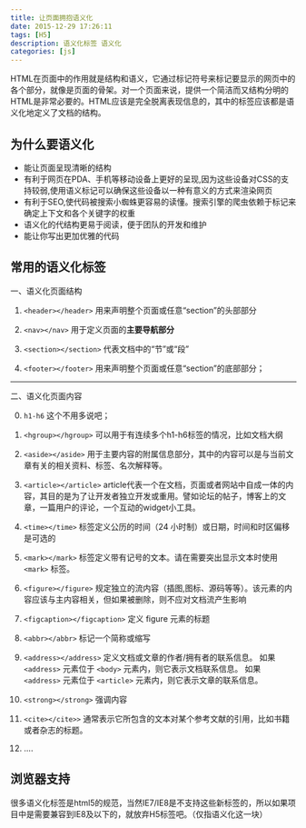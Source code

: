 ```yaml
---
title: 让页面拥抱语义化
date: 2015-12-29 17:26:11
tags: [H5]
description: 语义化标签 语义化
categories: [js]
---
```


HTML在页面中的作用就是结构和语义，它通过标记符号来标记要显示的网页中的各个部分，就像是页面的骨架。对一个页面来说，提供一个简洁而又结构分明的HTML是非常必要的。HTML应该是完全脱离表现信息的，其中的标签应该都是语义化地定义了文档的结构。

<!-- more -->

## 为什么要语义化

+ 能让页面呈现清晰的结构
+ 有利于网页在PDA、手机等移动设备上更好的呈现,因为这些设备对CSS的支持较弱,使用语义标记可以确保这些设备以一种有意义的方式来渲染网页
+ 有利于SEO,使代码被搜索小蜘蛛更容易的读懂。搜索引擎的爬虫依赖于标记来确定上下文和各个关键字的权重
+ 语义化的代结构更易于阅读，便于团队的开发和维护
+ 能让你写出更加优雅的代码


## 常用的语义化标签

一、语义化页面结构
1. `<header></header>`
用来声明整个页面或任意“section”的头部部分

2. `<nav></nav>`
用于定义页面的**主要导航部分**

3. `<section></section>`
代表文档中的“节”或“段”

4. `<footer></footer>`
用来声明整个页面或任意“section”的底部部分；

---

二、语义化页面内容

0. `h1-h6`
这个不用多说吧；

1. `<hgroup></hgroup>`
可以用于有连续多个h1-h6标签的情况，比如文档大纲

2. `<aside></aside>`
用于主要内容的附属信息部分，其中的内容可以是与当前文章有关的相关资料、标签、名次解释等。

3. `<article></article>`
article代表一个在文档，页面或者网站中自成一体的内容，其目的是为了让开发者独立开发或重用。譬如论坛的帖子，博客上的文章，一篇用户的评论，一个互动的widget小工具。

4. `<time></time>`
标签定义公历的时间（24 小时制）或日期，时间和时区偏移是可选的

5. `<mark></mark>`
标签定义带有记号的文本。请在需要突出显示文本时使用 `<mark>` 标签。

6. `<figure></figure>`
规定独立的流内容（插图,图标、源码等等）。该元素的内容应该与主内容相关，但如果被删除，则不应对文档流产生影响

7. `<figcaption></figcaption>`
定义 figure 元素的标题

8. `<abbr></abbr>`
标记一个简称或缩写

9. `<address></address>`
定义文档或文章的作者/拥有者的联系信息。
如果 `<address>` 元素位于 `<body>` 元素内，则它表示文档联系信息。
如果 `<address>` 元素位于 `<article>` 元素内，则它表示文章的联系信息。

10. `<strong></strong>`
强调内容

11. `<cite></cite>>` 
通常表示它所包含的文本对某个参考文献的引用，比如书籍或者杂志的标题。

12. ....

## 浏览器支持
很多语义化标签是html5的规范，当然IE7/IE8是不支持这些新标签的，所以如果项目中是需要兼容到IE8及以下的，就放弃H5标签吧。（仅指语义化这一块）